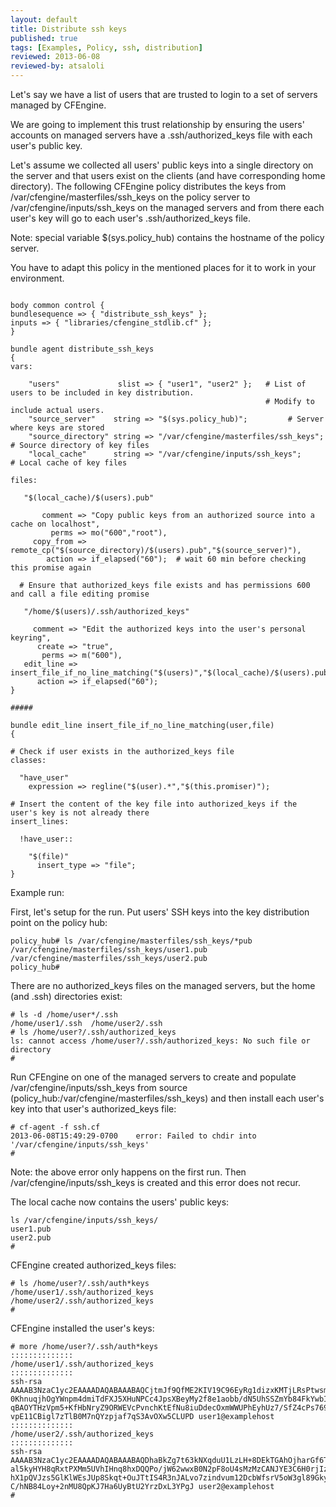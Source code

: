 ```yaml
---
layout: default
title: Distribute ssh keys
published: true
tags: [Examples, Policy, ssh, distribution]
reviewed: 2013-06-08
reviewed-by: atsaloli
---
```


Let's say we have a list of users that are trusted
to login to a set of servers managed by CFEngine.

We are going to implement this trust relationship
by ensuring the users' accounts on managed servers
have a .ssh/authorized_keys file with each user's
public key.

Let's assume we collected all users' public keys
into a single directory on the server and that
users exist on the clients (and have corresponding
home directory).  The following CFEngine policy
distributes the keys from /var/cfengine/masterfiles/ssh_keys
on the policy server to /var/cfengine/inputs/ssh_keys
on the managed servers and from there each user's
key will go to each user's .ssh/authorized_keys file.

Note: special variable $(sys.policy_hub) contains
the hostname of the policy server.


You have to adapt this policy in the mentioned places for it to work in your environment.

```cf3

body common control {
bundlesequence => { "distribute_ssh_keys" };
inputs => { "libraries/cfengine_stdlib.cf" };
}

bundle agent distribute_ssh_keys
{
vars:

    "users"             slist => { "user1", "user2" };   # List of users to be included in key distribution.
                                                         # Modify to include actual users.
    "source_server"    string => "$(sys.policy_hub)";         # Server where keys are stored
    "source_directory" string => "/var/cfengine/masterfiles/ssh_keys"; # Source directory of key files
    "local_cache"      string => "/var/cfengine/inputs/ssh_keys";      # Local cache of key files

files:

   "$(local_cache)/$(users).pub"

       comment => "Copy public keys from an authorized source into a cache on localhost",
         perms => mo("600","root"),
     copy_from => remote_cp("$(source_directory)/$(users).pub","$(source_server)"),
        action => if_elapsed("60");  # wait 60 min before checking this promise again

  # Ensure that authorized_keys file exists and has permissions 600 and call a file editing promise

   "/home/$(users)/.ssh/authorized_keys"

     comment => "Edit the authorized keys into the user's personal keyring",
      create => "true",
       perms => m("600"),
   edit_line => insert_file_if_no_line_matching("$(users)","$(local_cache)/$(users).pub"),
      action => if_elapsed("60"); 
}

#####

bundle edit_line insert_file_if_no_line_matching(user,file)
{

# Check if user exists in the authorized_keys file
classes:

  "have_user"
    expression => regline("$(user).*","$(this.promiser)");

# Insert the content of the key file into authorized_keys if the user's key is not already there
insert_lines:

  !have_user::

    "$(file)"
      insert_type => "file";
}
```

Example run:

First, let's setup for the run. Put users' SSH keys into the key distribution point on the policy hub:

```
policy_hub# ls /var/cfengine/masterfiles/ssh_keys/*pub 
/var/cfengine/masterfiles/ssh_keys/user1.pub  /var/cfengine/masterfiles/ssh_keys/user2.pub
policy_hub# 
```

There are no authorized_keys files on the managed servers, but the home (and .ssh) directories exist:

```
# ls -d /home/user*/.ssh
/home/user1/.ssh  /home/user2/.ssh
# ls /home/user?/.ssh/authorized_keys  
ls: cannot access /home/user?/.ssh/authorized_keys: No such file or directory
#
```

Run CFEngine on one of the managed servers to create
and populate /var/cfengine/inputs/ssh_keys from source
(policy_hub:/var/cfengine/masterfiles/ssh_keys)
and then install each user's key into that user's
authorized_keys file:

```
# cf-agent -f ssh.cf
2013-06-08T15:49:29-0700    error: Failed to chdir into '/var/cfengine/inputs/ssh_keys'
#
```
Note: the above error only happens on the first run.  Then /var/cfengine/inputs/ssh_keys
is created and this error does not recur.

The local cache now contains the users' public keys:

```
ls /var/cfengine/inputs/ssh_keys/
user1.pub
user2.pub
#
```

CFEngine created authorized_keys files:

```
# ls /home/user?/.ssh/auth*keys
/home/user1/.ssh/authorized_keys
/home/user2/.ssh/authorized_keys
#
```

CFEngine installed the user's keys:

```
# more /home/user?/.ssh/auth*keys
::::::::::::::
/home/user1/.ssh/authorized_keys
::::::::::::::
ssh-rsa AAAAB3NzaC1yc2EAAAADAQABAAABAQCjtmJf9QfME2KIV19C96EyRg1dizxKMTjLRsPtwsmC2fRyA3fRFvpUVKApigDTNxF5nDqfgGtY9
0KhnuqjhOgYWnpm4dmiTdFXJ5XHuNPCc4JpsXBeyMy2f8e1aobb/dN5UhSSZmYb84FkYwbI/EkxJ46CmmOpOi6C5AjYfqwzshIGNgJS39hbtsUimc
qBAOYTHzVpm5+KfHbNryZ9ORWEVcPvnchKtEfNu8iuDdecOxmWWUPhEyhUz7/SfZ4cPs7692JcIX2XQCsvsGWS5JPiVXGDPCcLz7WNI2A7rohoC9f
vpE11CBigl7zTlB0M7nQYzpjaf7qS3AvOXw5CLUPD user1@examplehost
::::::::::::::
/home/user2/.ssh/authorized_keys
::::::::::::::
ssh-rsa AAAAB3NzaC1yc2EAAAADAQABAAABAQDhaBkZg7t63kNXqduU1LzLH+8DEkTGAhOjharGf6TMWL9fkWXS+Xjj2iD7KZgT2VBC9Hf8o+HhL
al5kyHYH8qRxtPXMm5UVhIHnq8hxDQQPo/jW62wwxB0N2pF8oU4sMzMzCANJYE3C6H0rjIzgloiCIkBwL21WoFhxZ145z7VoKTEf0ICRk2+xmCc2W
hX1pQVJzs5GlKlWEsJUp8Skqt+OuJTtIS4R3nJALvo7zindvum12DcbWfsrV5oW3gl89GkyDAdi1mWaqBmGX5qF5b19KaP4qdth61foUTR7NyHuCs
C/hNB84Loy+2nMU8QpKJ7Ha6UyBtU2YrzDxL3YPgJ user2@examplehost
#
```

